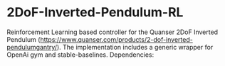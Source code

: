 # 2DoF-Inverted-Pendulum-RL
Reinforcement Learning based controller for the Quanser 2DoF Inverted Pendulum (https://www.quanser.com/products/2-dof-inverted-pendulumgantry/). The implementation includes a generic wrapper for OpenAi gym and stable-baselines. Dependencies: 
